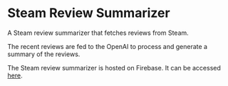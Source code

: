 # Steam Review Summarizer
A Steam review summarizer that fetches reviews from Steam.

The recent reviews are fed to the OpenAI to process and generate a summary of the reviews.

The Steam review summarizer is hosted on Firebase. It can be accessed [here](https://steamreviewsummarizer.com/).
